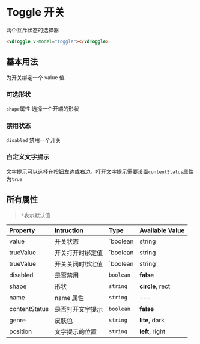 # Toggle 开关

两个互斥状态的选择器

```html
<VdToggle v-model="toggle"></VdToggle>
```

## 基本用法

为开关绑定一个 value 值

<example-board :component="ToggleBasic" :source="ToggleBasicSource"></example-board>

### 可选形状

`shape`属性 选择一个开端的形状

<example-board :component="ToggleShape" :source="ToggleShapeSource"></example-board>

### 禁用状态

`disabled` 禁用一个开关

<example-board :component="ToggleDisabled" :source="ToggleDisabledSource"></example-board>

### 自定义文字提示

文字提示可以选择在按钮左边或右边。打开文字提示需要设置`contentStatus`属性为`true`

<example-board :component="ToggleTips" :source="ToggleTipsSource"></example-board>

## 所有属性

> `*`表示默认值

| Property      | Intruction       | Type                    | Available Value  |
| :------------ | :--------------- | :---------------------- | :--------------- |
| value         | 开关状态         | `boolean|string|number` | **false**        |
| trueValue     | 开关打开时绑定值 | `boolean|string|number` | **true**，---    |
| trueValue     | 开关关闭时绑定值 | `boolean|string|number` | **true**，---    |
| disabled      | 是否禁用         | `boolean`               | **false**        |
| shape         | 形状             | `string`                | **circle**, rect |
| name          | name 属性        | `string`                | ---              |
| contentStatus | 是否打开文字提示 | `boolean`               | **false**        |
| genre         | 皮肤色           | `string`                | **lite**, dark   |
| position      | 文字提示的位置   | `string`                | **left**, right  |

<script>
import ToggleBasic from 'docs/examples/form/toggle/ToggleBasic';
import ToggleBasicSource from 'docs/examples/form/toggle/ToggleBasic.txt';
import ToggleShape from 'docs/examples/form/toggle/ToggleShape';
import ToggleShapeSource from 'docs/examples/form/toggle/ToggleShape.txt';
import ToggleDisabled from 'docs/examples/form/toggle/ToggleDisabled';
import ToggleDisabledSource from 'docs/examples/form/toggle/ToggleDisabled.txt';
import ToggleTips from 'docs/examples/form/toggle/ToggleTips';
import ToggleTipsSource from 'docs/examples/form/toggle/ToggleTips.txt';

export default {
  data() {
    return {
      ToggleBasic,
      ToggleBasicSource,
      ToggleShape,
      ToggleShapeSource,
      ToggleDisabled,
      ToggleDisabledSource,
      ToggleTips,
      ToggleTipsSource
    }
  }
}
</script>
